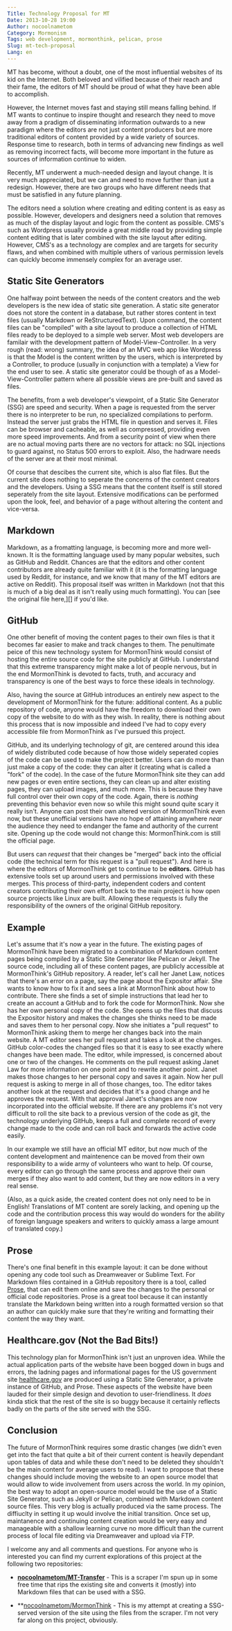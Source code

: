 ```yaml
---
Title: Technology Proposal for MT
Date: 2013-10-28 19:00
Author: nocoolnametom
Category: Mormonism
Tags: web development, mormonthink, pelican, prose
Slug: mt-tech-proposal
Lang: en
---
```



MT has become, without a doubt, one of the most influential websites of its kid on the Internet.
Both beloved and vilified because of their reach and their fame, the editors of MT should be proud
of what they have been able to accomplish.

However, the Internet moves fast and staying still means falling behind.  If MT wants to continue to
inspire thought and research they need to move away from a pradigm of disseminating information
outwards to a new paradigm where the editors are not just content producers but are more traditional
editors of content provided by a wide variety of sources.  Response time to research, both in terms
of advancing new findings as well as removing incorrect facts, will become more important in the
future as sources of information continue to widen.

Recently, MT underwent a much-needed design and layout change.  It is very much appreciated, but we
can and need to move further than just a redesign.  However, there are two groups who have different
needs that must be satisfied in any future planning.

The editors need a solution where creating and editing content is as easy as possible.  However,
developers and designers need a solution that removes as much of the display layout and logic from
the content as possible.  CMS's such as Wordpress usually provide a great middle road by providing
simple content editing that is later combined with the site layout after editing.  However, CMS's as
a technology are complex and are targets for security flaws, and when combined with multiple uthers
of various permission levels can quickly become immensely complex for an average user.


Static Site Generators
----------------------

One halfway point between the needs of the content creators and the web developers is the new idea
of static site generation.  A static site generator does not store the content in a database, but
rather stores content in text files (usually Markdown or ReStructuredText).  Upon command, the
content files can be "compiled" with a site layout to produce a collection of HTML files ready to be
deployed to a simple web server.  Most web developers are familair with the development pattern of
Model-View-Controller.  In a very rough (read: wrong) summary, the idea of an MVC web app like
Wordpress is that the Model is the content written by the users, which is interpreted by a
Controller, to produce (usually in conjunction with a template) a View for the end user to see.  A
static site generator could be though of as a Model-View-Controller pattern where all possible views
are pre-built and saved as files.

The benefits, from a web developer's viewpoint, of a Static Site Generator (SSG) are speed and
security.  When a page is requested from the server there is no interpreter to be run, no
specialized compilations to perform.  Instead the server just grabs the HTML file in question and
serves it.  Files can be browser and cacheable, as well as compressed, providing even more speed
improvements.  And from a security point of view when there are no actual moving parts there are no
vectors for attack: no SQL injections to guard against, no Status 500 errors to exploit.  Also, the
hadrware needs of the server are at their most minimal.

Of course that descibes the current site, which is also flat files.  But the current site does
nothing to seperate the concerns of the content creators and the developers.  Using a SSG means that
the content itself is still stored seperately from the site layout.  Extensive modifications can be
performed upon the look, feel, and behavior of a page without altering the content and vice-versa.


Markdown
--------

Markdown, as a fromatting language, is becoming more and more well-known.  It is the formatting
language used by many popular websites, such as GitHub and Reddit.  Chances are that the editors and
other content contributors are already quite familiar with it (it is the formatting language used by
Reddit, for instance, and we know that many of the MT editors are active on Reddit).  This proposal
itself was written in Markdown (not that this is much of a big deal as it isn't really using much
formatting).  You can [see the original file here,][] if you'd like.


GitHub
------

One other benefit of moving the content pages to their own files is that it becomes far easier to
make and track changes to them.  The penultimate peice of this new technology system for MormonThink
would consist of hosting the entire source code for the site publicly at GitHub.  I understand that
this extreme transparency might make a lot of people nervous, but in the end MormonThink is devoted
to facts, truth, and accuracy and transparency is one of the best ways to force these ideals in
technology.

Also, having the source at GitHub introduces an entirely new aspect to the development of
MormonThink for the future: additional content.  As a public repository of code, anyone would have
the freedom to download their own copy of the website to do with as they wish.  In reality, there is
nothing about this process that is now impossible and indeed I've had to copy every accessible file
from MormonThink as I've pursued this project.

GitHub, and its underlying technology of git, are centered around this idea of widely distributed
code because of how those widely seperated copies of the code can be used to make the project
better.  Users can do more than just make a copy of the code: they can alter it (creating what is
called a "fork" of the code).  In the case of the future MormonThink site they can add new pages or
even entire sections, they can clean up and alter existing pages, they can upload images, and much
more.  This is because they have full control over their own copy of the code.  Again, there is
*nothing* preventing this behavior even now so while this might sound quite scary it really isn't.
Anyone can post their own altered version of MormonThink even now, but these unofficial versions
have no hope of attaining anywhere *near* the audience they need to endanger the fame and authority
of the current site.  Opening up the code would not change this: MormonThink.com is still the
official page.

But users can *request* that their changes be "merged" back into the official code (the technical
term for this request is a "pull request").  And here is where the editors of MormonThink get to
continue to be **editors.**  GitHub has extensive tools set up around users and permissions involved
with these merges.  This process of third-party, independent coders and content creators
contributing their own effort back to the main project is how open source projects like Linux are
built.  Allowing these requests is fully the responsibility of the owners of the original GitHub
repository.


Example
-------

Let's assume that it's now a year in the future.  The existing pages of MormonThink have been
migrated to a combination of Markdown content pages being compiled by a Static Site Generator like
Pelican or Jekyll.  The source code, including all of these content pages, are publicly accessible
at MormonThink's GitHub repository.  A reader, let's call her Janet Law, notices that there's an
error on a page, say the page about the Expositor affair.  She wants to know how to fix it and sees
a link at MormonThink about how to contribute.  There she finds a set of simple instructions that
lead her to create an account a GitHub and to fork the code for MormonThink.  Now she has her own
personal copy of the code.  She opens up the files that discuss the Expositor history and makes the
changes she thinks need to be made and saves them to her personal copy.  Now she initiates a "pull
request" to MormonThink asking them to merge her changes back into the main website.  A MT editor
sees her pull request and takes a look at the changes.  GitHub color-codes the changed files so that
it is easy to see exactly where changes have been made.  The editor, while impressed, is concerned
about one or two of the changes.  He comments on the pull request asking Janet Law for more
information on one point and to rewrite another point.  Janet makes those changes to her personal
copy and saves it again.  Now her pull request is asking to merge in all of those changes, too.  The
editor takes another look at the request and decides that it's a good change and he approves the
request.  With that approval Janet's changes are now incorporated into the official website.  If
there are any problems it's not very difficult to roll the site back to a previous version of the
code as git, the technology underlying GitHub, keeps a full and complete record of every change made
to the code and can roll back and forwards the active code easily.

In our example we still have an official MT editor, but now much of the content development and
maintenence can be moved from their own responsibility to a wide army of volunteers who want to
help.  Of course, every editor can go through the same process and approve their own merges if they
also want to add content, but they are now editors in a very real sense.

(Also, as a quick aside, the created content does not only need to be in English!  Translations of
MT content are sorely lacking, and opening up the code and the contribution process this way would
do wonders for the ability of foreign language speakers and writers to quickly amass a large amount
of translated copy.)


Prose
-----

There's one final benefit in this example layout: it can be done without opening any code tool such
as Dreamweaver or Sublime Text.  For Markdown files contained in a GitHub repository there is a
tool, called [Prose][], that can edit them online and save the changes to the personal or official
code repositories.  Prose is a great tool because it can instantly translate the Markdown being
written into a rough formatted version so that an author can quickly make sure that they're writing
and formatting their content the way they want.


Healthcare.gov (Not the Bad Bits!)
----------------------------------

This technology plan for MormonThink isn't just an unproven idea.  While the actual application
parts of the website have been bogged down in bugs and errors, the ladning pages and informational
pages for the US government site [healthcare.gov][] are produced using a Static Site Generator, a
private instance of GitHub, and Prose.  These aspects of the website have been lauded for their
simple design and devotion to user-friendliness.  It *does* kinda stick that the rest of the site is
so buggy because it certainly reflects badly on the parts of the site served with the SSG.


Conclusion
----------

The future of MormonThink requires some drastic changes (we didn't even get into the fact that quite a bit of their current content is heavily dependant upon tables of data and while these don't need to be deleted they shouldn't be the main content for average users to read).  I want to propose that these changes should include moving the website to an open source model that would allow to wide involvement from users across the world.  In my opinion, the best way to adopt an open-source model would be the use of a Static Site Generator, such as Jekyll or Pelican, combined with Markdown content source files.  This very blog is actually produced via the same process.  The diffiuclty in setting it up would involve the initial transition.  Once set up, maintanence and continuing content creation would be very easy and manageable with a shallow learning curve no more difficult than the current process of local file editing via Dreamweaver and upload via FTP.

I welcome any and all comments and questions.  For anyone who is interested you can find my current explorations of this project at the following two repositories:

 * **[nocoolnametom/MT-Transfer][]** - This is a scraper I'm spun up in some free time that rips the existing site and converts it (mostly) into Markdown files that can be used with a SSG.

 * **[nocoolnametom/MormonThink][] - This is my attempt at creating a SSG-served version of the site using the files from the scraper.  I'm not very far along on this project, obviously.

[see the source here,]: |filename|extra/mt-tech-proposal.md
[Prose]: http://developmentseed.org/blog/2012/june/25/prose-a-content-editor-for-github/
[healthcare.gov]: http://healthcare.gov/
[nocoolnametom/MT-Transfer]: https://github.com/nocoolnametom/MT-Transfer
[nocoolnametom/MormonThink]: https://github.com/nocoolnametom/MormonThink
